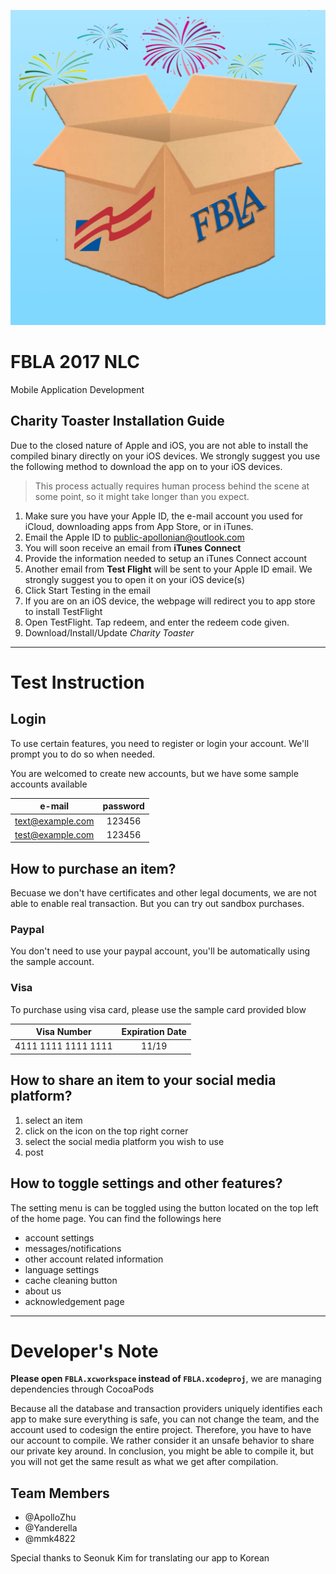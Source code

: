 ![Charity Toaster Icon](https://raw.githubusercontent.com/ApolloZhu/FBLA-2017-NLC/master/Images/Icon.png?token=AKVyPI2mLv7cUUk1X6NTe1n5Yjzek7Ifks5YowFJwA%3D%3D)
# FBLA 2017 NLC
Mobile Application Development

## Charity Toaster Installation Guide
Due to the closed nature of Apple and iOS, you are not able to install the compiled binary directly on your iOS devices. We strongly suggest you use the following method to download the app on to your iOS devices.

> This process actually requires human process behind the scene at some point, so it might take longer than you expect.

1. Make sure you have your Apple ID, the e-mail account you used for iCloud, downloading apps from App Store, or in iTunes.
2. Email the Apple ID to [public-apollonian@outlook.com](mailto:public-apollonian@outlook.com)
3. You will soon receive an email from **iTunes Connect**
4. Provide the information needed to setup an iTunes Connect account
5. Another email from **Test Flight** will be sent to your Apple ID email. We strongly suggest you to open it on your iOS device(s)
6. Click Start Testing in the email
7. If you are on an iOS device, the webpage will redirect you to app store to install TestFlight
8. Open TestFlight. Tap redeem, and enter the redeem code given.
9. Download/Install/Update *Charity Toaster*

---

# Test Instruction

## Login
To use certain features, you need to register or login your account. We'll prompt you to do so when needed.

You are welcomed to create new accounts, but we have some sample accounts available

|     e-mail     |password|
|:--------------:|:------:|
|text@example.com| 123456 |
|test@example.com| 123456 |

## How to purchase an item?
Becuase we don't have certificates and other legal documents, we are not able to enable real transaction. But you can try out sandbox purchases. 

### Paypal
You don't need to use your paypal account, you'll be automatically using the sample account. 

### Visa
To purchase using visa card, please use the sample card provided blow

|Visa Number|Expiration Date|
|:--:|:--:|
|4111 1111 1111 1111|11/19|

## How to share an item to your social media platform?

1. select an item  
2. click on the icon on the top right corner
3. select the social media platform you wish to use  
4. post

## How to toggle settings and other features?

The setting menu is can be toggled using the button located on the top left of the home page. You can find the followings here

- account settings
- messages/notifications
- other account related information
- language settings
- cache cleaning button
- about us
- acknowledgement page

--- 

# Developer's Note

**Please open `FBLA.xcworkspace` instead of `FBLA.xcodeproj`**, we are managing dependencies through CocoaPods

Because all the database and transaction providers uniquely identifies each app to make sure everything is safe, you can not change the team, and the account used to codesign the entire project. Therefore, you have to have our account to compile. We rather consider it an unsafe behavior to share our private key around. In conclusion, you might be able to compile it, but you will not get the same result as what we get after compilation.

## Team Members

- @ApolloZhu
- @Yanderella
- @mmk4822

Special thanks to Seonuk Kim for translating our app to Korean
